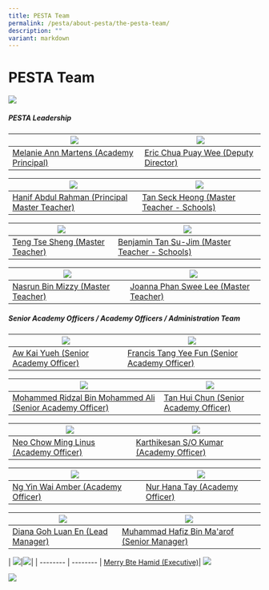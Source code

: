 ```yaml
---
title: PESTA Team
permalink: /pesta/about-pesta/the-pesta-team/
description: ""
variant: markdown
---
```

PESTA Team
==============
![](/images/team%20photo%20(2023).jpeg)


##### PESTA Leadership

| ![](/images/Staff%20Photos/melanie4new.JPG)| ![](/images/eric%20chua3.JPG) |
| -------- | -------- | 
| [Melanie Ann Martens (Academy Principal)](/the-pesta-team/pesta-leadership/permalink/) | [Eric Chua Puay Wee (Deputy Director)](/pesta/about-pesta/the-pesta-team/eric-chua-puay-wee-bio-2023/)

| ![](/images/Staff%20Photos/hanif%20-%20website.JPG) |  ![](/images/Staff%20Photos/seck%20website.jpg) |
| -------- | -------- | 
|[Hanif Abdul Rahman (Principal Master Teacher)  ](/pesta/about-pesta/the-pesta-team/hanif-profile-bio-2019/)|[Tan Seck Heong (Master Teacher - Schools)](/pesta/about-pesta/the-pesta-team/tan-seck-heong-profile-bio-2019/)  | 

| ![](/images/Staff%20Photos/teng%20tse%20sheng.JPG) | ![](/images/Staff%20Photos/benjamin.JPG) |
| -------- | -------- | 
|[Teng Tse Sheng (Master Teacher)](/pesta/about-pesta/the-pesta-team/teng-tse-sheng-profile-bio-2019/)|[Benjamin Tan Su-Jim (Master Teacher - Schools)](/pesta/about-pesta/the-pesta-team/benjamin-tan-profile-bio-2019/) | 


|![](/images/Staff%20Photos/nasrun1.JPG) | ![](/images/Staff%20Photos/joanna5.JPG)|
| -------- | -------- | 
| [Nasrun Bin Mizzy (Master Teacher)](/pesta/about-pesta/the-pesta-team/nasrun-mizzy-2023/)|[Joanna Phan Swee Lee (Master Teacher)](/pesta/about-pesta/the-pesta-team/joanna-phan-profile-bio-2019/) | 




##### Senior Academy Officers / Academy Officers / Administration Team

| ![](/images/Staff%20Photos/kai%20yueh%20-%20website.jpg)|![](/images/francis%203.JPG)|
| -------- | -------- | 
| [Aw Kai Yueh (Senior Academy Officer)](/pesta/about-pesta/the-pesta-team/aw-kai-yueh-bio-2022/) | [Francis Tang Yee Fun (Senior Academy Officer)](/pesta/about-pesta/the-pesta-team/tang-yee-fun-francis/)

| ![](/images/ridzal%20-%20website.jpg)|![](/images/hui%20chun.JPG)|
| -------- | -------- | 
| [Mohammed Ridzal Bin Mohammed Ali (Senior Academy Officer)](/pesta/about-pesta/the-pesta-team/mohammed-ridzal-bin-mohammed-ali-bio-2023/) | [Tan Hui Chun (Senior Academy Officer)](/pesta/about-pesta/the-pesta-team/tan-hui-chun/)


| ![](/images/linus%20photo.JPG)|![](/images/karthikesan.JPG)|
| -------- | -------- | 
| [Neo Chow Ming Linus (Academy Officer)](/pesta/about-pesta/the-pesta-team/neo-chow-ming-linus-bio-2022/) | [Karthikesan S/O Kumar (Academy Officer)](/pesta/about-pesta/the-pesta-team/karthikesan-s-o-kumar/)

| ![](/images/Staff%20Photos/amber2.JPG)|![](/images/hana%20photo.JPG)
| -------- | -------- | 
| [Ng Yin Wai Amber (Academy Officer)](/pesta/about-pesta/the-pesta-team/ng-yin-wai-amber/) | [Nur Hana Tay (Academy Officer)](/pesta/about-pesta/the-pesta-team/nur-hana-tay-bio-2022/)



| ![](/images/diana%204.JPG) |  ![](/images/hafiz%204.JPG)   |
| -------- | -------- | 
| [Diana Goh Luan En (Lead Manager)](/pesta/about-pesta/the-pesta-team/diana-goh-profile-bio-2019/)  |[Muhammad Hafiz Bin Ma'arof (Senior Manager)](/pesta/about-pesta/the-pesta-team/muhammad-hafiz-maarof-profile-bio-2021/) | 


| ![](/images/merry1.JPG)|![](/images/blank%20space%202.jpg)|
| -------- | -------- | [Merry Bte Hamid (Executive)](/pesta/about-pesta/the-pesta-team/merry-profile-bio-2019/)| ![](/images/blank%20space%202.jpg)

![](/images/blank%20space%202.jpg)
